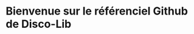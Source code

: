 <html>
  <head>
  </head>
<body>
<h1>Bienvenue sur le référenciel Github de Disco-Lib</h1>
  </body>
  </html>
